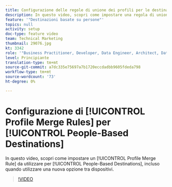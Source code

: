 ```yaml
---
title: Configurazione delle regole di unione dei profili per le destinazioni basate su persone
description: In questo video, scopri come impostare una regola di unione profili da utilizzare per le destinazioni basate su persone, tra cui quando utilizzare una nuova opzione tra dispositivi.
feature: '"Destinazioni basate su persone"'
topics: null
activity: setup
doc-type: feature video
team: Technical Marketing
thumbnail: 29076.jpg
kt: 3342
role: '"Business Practitioner, Developer, Data Engineer, Architect, Data Architect, Administrator, Leader"'
level: Principiante
translation-type: tm+mt
source-git-commit: a7dc335e75697a7b1720eccdadbb9605fdeda798
workflow-type: tm+mt
source-wordcount: '73'
ht-degree: 0%

---
```



# Configurazione di [!UICONTROL Profile Merge Rules] per [!UICONTROL People-Based Destinations]

In questo video, scopri come impostare un [!UICONTROL Profile Merge Rule] da utilizzare per [!UICONTROL People-Based Destinations], incluso quando utilizzare una nuova opzione tra dispositivi.

>[!VIDEO](https://video.tv.adobe.com/v/29076/?quality=12)
